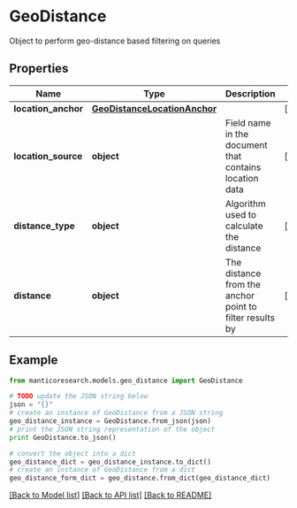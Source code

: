 # GeoDistance

Object to perform geo-distance based filtering on queries

## Properties

Name | Type | Description | Notes
------------ | ------------- | ------------- | -------------
**location_anchor** | [**GeoDistanceLocationAnchor**](GeoDistanceLocationAnchor.md) |  | [optional] 
**location_source** | **object** | Field name in the document that contains location data | [optional] 
**distance_type** | **object** | Algorithm used to calculate the distance | [optional] 
**distance** | **object** | The distance from the anchor point to filter results by | [optional] 

## Example

```python
from manticoresearch.models.geo_distance import GeoDistance

# TODO update the JSON string below
json = "{}"
# create an instance of GeoDistance from a JSON string
geo_distance_instance = GeoDistance.from_json(json)
# print the JSON string representation of the object
print GeoDistance.to_json()

# convert the object into a dict
geo_distance_dict = geo_distance_instance.to_dict()
# create an instance of GeoDistance from a dict
geo_distance_form_dict = geo_distance.from_dict(geo_distance_dict)
```
[[Back to Model list]](../README.md#documentation-for-models) [[Back to API list]](../README.md#documentation-for-api-endpoints) [[Back to README]](../README.md)


